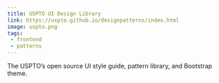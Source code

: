 ```yaml
---
title: USPTO UI Design Library
link: https://uspto.github.io/designpatterns/index.html
image: uspto.png
tags:
 - frontend
 - patterns
---
```


The USPTO’s open source UI style guide, pattern library, and Bootstrap theme.